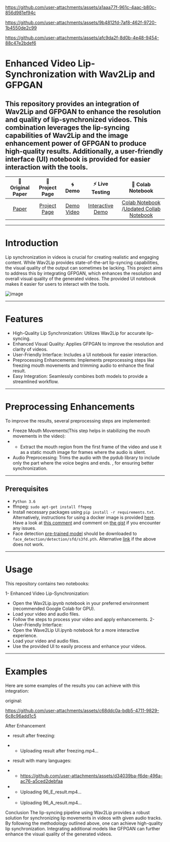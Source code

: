 https://github.com/user-attachments/assets/a1aaa77f-961c-4aac-b80c-856d981ef94c

https://github.com/user-attachments/assets/9b4812fd-7af8-462f-9720-1b4550de2c99

https://github.com/user-attachments/assets/afc9da2f-8d0b-4e48-9454-88c47e2bdef6
# Enhanced Video Lip-Synchronization with Wav2Lip and GFPGAN
This repository provides an integration of Wav2Lip and GFPGAN to enhance the resolution and quality of lip-synchronized videos. This combination leverages the lip-syncing capabilities of Wav2Lip and the image enhancement power of GFPGAN to produce high-quality results. Additionally, a user-friendly interface (UI) notebook is provided for easier interaction with the tools.
-----------------------------------
|📑 Original Paper|📰 Project Page|🌀 Demo|⚡ Live Testing|📔 Colab Notebook
|:-:|:-:|:-:|:-:|:-:|
[Paper](http://arxiv.org/abs/2008.10010) | [Project Page](http://cvit.iiit.ac.in/research/projects/cvit-projects/a-lip-sync-expert-is-all-you-need-for-speech-to-lip-generation-in-the-wild/) | [Demo Video](https://youtu.be/0fXaDCZNOJc) | [Interactive Demo](https://bhaasha.iiit.ac.in/lipsync) | [Colab Notebook](https://colab.research.google.com/drive/1tZpDWXz49W6wDcTprANRGLo2D_EbD5J8?usp=sharing) /[Updated Collab Notebook](https://colab.research.google.com/drive/1IjFW1cLevs6Ouyu4Yht4mnR4yeuMqO7Y#scrollTo=MH1m608OymLH)
-------------------------------------------------------------------------------------
# Introduction
Lip synchronization in videos is crucial for creating realistic and engaging content. While Wav2Lip provides state-of-the-art lip-syncing capabilities, the visual quality of the output can sometimes be lacking. This project aims to address this by integrating GFPGAN, which enhances the resolution and overall visual quality of the generated videos. The provided UI notebook makes it easier for users to interact with the tools.

![image](https://github.com/user-attachments/assets/693225f3-ad94-41fa-9302-126e947d91dd)

--------------
# Features
* High-Quality Lip Synchronization: Utilizes Wav2Lip for accurate lip-syncing.
* Enhanced Visual Quality: Applies GFPGAN to improve the resolution and clarity of videos.
* User-Friendly Interface: Includes a UI notebook for easier interaction.
* Preprocessing Enhancements: Implements preprocessing steps like freezing mouth movements and trimming audio to enhance the final result.
* Easy Integration: Seamlessly combines both models to provide a streamlined workflow.
-----------------------------
# Preprocessing Enhancements
To improve the results, several preprocessing steps are implemented:

* Freeze Mouth Movements(This step helps in stabilizing the mouth movements in the video):
* *  Extract the mouth region from the first frame of the video and use it as a static mouth image for frames where the audio is silent.
* Audio Preprocessing: Trims the audio with the pydub library to include only the part where the voice begins and ends. , for ensuring better synchronization.
-------------------------
Prerequisites
-------------
- `Python 3.6` 
- ffmpeg: `sudo apt-get install ffmpeg`
- Install necessary packages using `pip install -r requirements.txt`. Alternatively, instructions for using a docker image is provided [here](https://gist.github.com/xenogenesi/e62d3d13dadbc164124c830e9c453668). Have a look at [this comment](https://github.com/Rudrabha/Wav2Lip/issues/131#issuecomment-725478562) and comment on [the gist](https://gist.github.com/xenogenesi/e62d3d13dadbc164124c830e9c453668) if you encounter any issues. 
- Face detection [pre-trained model](https://www.adrianbulat.com/downloads/python-fan/s3fd-619a316812.pth) should be downloaded to `face_detection/detection/sfd/s3fd.pth`. Alternative [link](https://iiitaphyd-my.sharepoint.com/:u:/g/personal/prajwal_k_research_iiit_ac_in/EZsy6qWuivtDnANIG73iHjIBjMSoojcIV0NULXV-yiuiIg?e=qTasa8) if the above does not work.
-------------------------------------------------------------
# Usage
This repository contains two notebooks:

1- Enhanced Video Lip-Synchronization:

* Open the Wav2Lip.ipynb notebook in your preferred environment (recommended Google Colab for GPU).
* Load your video and audio files.
* Follow the steps to process your video and apply enhancements.
2- User-Friendly Interface:
* Open the Wave2Lip UI.ipynb notebook for a more interactive experience.
* Load your video and audio files.
* Use the provided UI to easily process and enhance your videos.

----------------------------------------
# Examples
Here are some examples of the results you can achieve with this integration:

original:

https://github.com/user-attachments/assets/c68ddc0a-bdb5-4711-9829-6c8c96add1c5

After Enhancement
- result after freezing:
* *   Uploading result after freezing.mp4…
- result with many languages: 

* * https://github.com/user-attachments/assets/d34039ba-f6de-496a-ac76-a5ced2debfaa
* * Uploading 96_E_result.mp4…
* * Uploading 96_A_result.mp4…

Conclusion 
The lip-syncing pipeline using Wav2Lip provides a robust solution for synchronizing lip 
movements in videos with given audio tracks. By following the methodology outlined above, 
one can achieve high-quality lip synchronization. Integrating additional models like GFPGAN can 
further enhance the visual quality of the generated videos.






